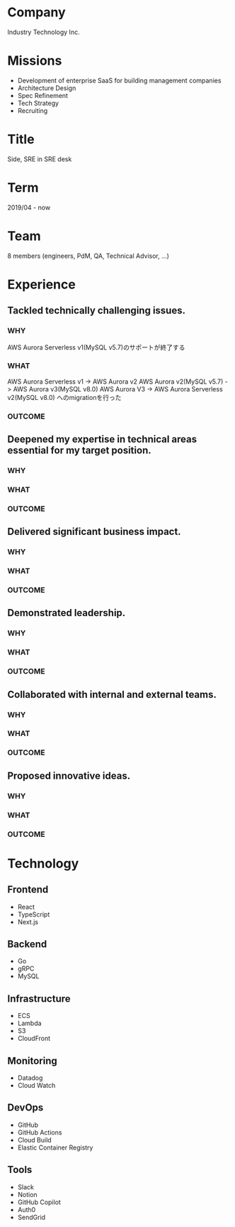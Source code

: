# Company

Industry Technology Inc.

# Missions

- Development of enterprise SaaS for building management companies
- Architecture Design
- Spec Refinement
- Tech Strategy
- Recruiting

# Title

Side, SRE in SRE desk

# Term

2019/04 - now

# Team

8 members (engineers, PdM, QA, Technical Advisor, ...)

# Experience
## Tackled technically challenging issues.
### WHY
AWS Aurora Serverless v1(MySQL v5.7)のサポートが終了する
### WHAT
AWS Aurora Serverless v1 -> AWS Aurora v2
AWS Aurora v2(MySQL v5.7) -> AWS Aurora v3(MySQL v8.0)
AWS Aurora V3 -> AWS Aurora Serverless v2(MySQL v8.0)
へのmigrationを行った
### OUTCOME

## Deepened my expertise in technical areas essential for my target position.
### WHY
### WHAT
### OUTCOME
## Delivered significant business impact.
### WHY
### WHAT
### OUTCOME
## Demonstrated leadership.
### WHY
### WHAT
### OUTCOME
## Collaborated with internal and external teams.
### WHY
### WHAT
### OUTCOME
## Proposed innovative ideas.
### WHY
### WHAT
### OUTCOME

# Technology

## Frontend

- React
- TypeScript
- Next.js

## Backend

- Go
- gRPC
- MySQL

## Infrastructure

- ECS
- Lambda
- S3
- CloudFront

## Monitoring

- Datadog
- Cloud Watch

## DevOps

- GitHub
- GitHub Actions
- Cloud Build
- Elastic Container Registry

## Tools

- Slack
- Notion
- GitHub Copilot
- Auth0
- SendGrid